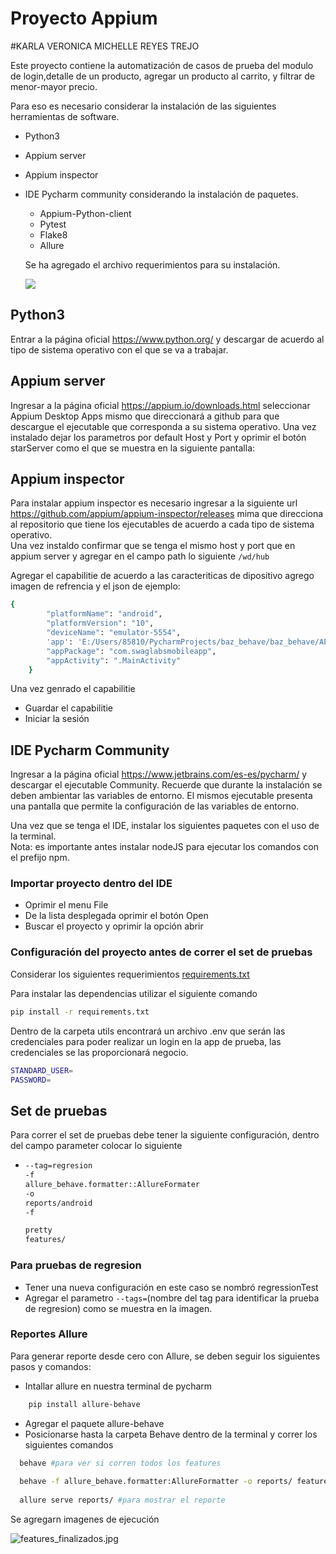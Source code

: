
# Proyecto Appium 
#KARLA VERONICA MICHELLE REYES TREJO

Este proyecto contiene la automatización de casos de prueba del modulo de login,detalle de un producto, agregar un producto al carrito, y filtrar de menor-mayor precio.

Para eso es necesario considerar la instalación de las siguientes herramientas de software.

* Python3
* Appium server
* Appium inspector
* IDE Pycharm community considerando la instalación de paquetes.
    * Appium-Python-client
    * Pytest
    * Flake8
    * Allure

  Se ha agregado el archivo requerimientos para su instalación.



  ![](E:\Users\85810\Desktop\requerimientos.jpg)

  
## Python3
Entrar a la página oficial https://www.python.org/ y descargar de acuerdo al tipo de sistema operativo con el que se va a trabajar.  

## Appium server
Ingresar a la página oficial https://appium.io/downloads.html seleccionar Appium Desktop Apps mismo que direccionará a github para que descargue el ejecutable que corresponda a su sistema operativo.
Una vez instalado dejar los parametros por default Host y Port y oprimir el botón starServer como el que se muestra en la siguiente pantalla:
   


## Appium inspector
Para instalar appium inspector es necesario ingresar a la siguiente url https://github.com/appium/appium-inspector/releases mima que direcciona al repositorio que tiene los ejecutables de acuerdo a cada tipo de sistema operativo.   
Una vez instaldo confirmar que se tenga el mismo host y port que en appium server y agregar en el campo path lo siguiente `/wd/hub`  
  
Agregar el capabilitie de acuerdo a las caracteriticas de dipositivo agrego imagen de refrencia y el json de ejemplo:  


  
```bash
{
        "platformName": "android",
        "platformVersion": "10",
        "deviceName": "emulator-5554",
        'app': 'E:/Users/85810/PycharmProjects/baz_behave/baz_behave/APP/sauce_app.apk',
        "appPackage": "com.swaglabsmobileapp",
        "appActivity": ".MainActivity"
    }
```
Una vez genrado el capabilitie
* Guardar el capabilitie
* Iniciar la sesión



## IDE Pycharm Community
Ingresar a la página oficial https://www.jetbrains.com/es-es/pycharm/ y descargar el
ejecutable Community. Recuerde que durante la instalación se deben ambientar las variables de entorno.
El mismos ejecutable presenta una pantalla que permite la configuración de las variables de entorno. 

Una vez que se tenga el IDE, instalar los siguientes paquetes con el uso de la terminal.  
Nota: es importante antes instalar nodeJS para ejecutar los comandos con el prefijo npm. 


### Importar proyecto dentro del IDE
* Oprimir el menu File
* De la lista desplegada oprimir el botón Open
* Buscar el proyecto y oprimir la opción abrir


### Configuración del proyecto antes de correr el set de pruebas

Considerar los siguientes requerimientos [requirements.txt](requirements.txt)

Para instalar las dependencias utilizar el siguiente comando
  
 ```bash
pip install -r requirements.txt
``` 

Dentro de la carpeta utils encontrará un archivo .env que serán las credenciales para poder realizar un login en la app de prueba, las credenciales se las proporcionará negocio.
```bash
STANDARD_USER=
PASSWORD=
```

## Set de pruebas

Para correr el set de pruebas debe tener la siguiente configuración, dentro del campo parameter colocar lo siguiente
* ```bash
  --tag=regresion
  -f
  allure_behave.formatter::AllureFormater
  -o
  reports/android
  -f

  pretty
  features/  
  ```  
  
  

### Para pruebas de regresion 
* Tener una nueva configuración en este caso se nombró regressionTest
* Agregar el parametro `--tags=`(nombre del tag para identificar la prueba de regresion) como se muestra en la imagen.

  
### Reportes Allure  

Para generar reporte desde cero con Allure, se deben seguir los siguientes pasos y comandos:

* Intallar allure en nuestra terminal de pycharm 
```bash
    pip install allure-behave
  ```  
* Agregar el paquete allure-behave 
* Posicionarse hasta la carpeta Behave dentro de la terminal y correr los siguientes comandos
```bash
  behave #para ver si corren todos los features 
  
  behave -f allure_behave.formatter:AllureFormatter -o reports/ features # para generar la carpeta reports y correr las pruebas 
  
  allure serve reports/ #para mostrar el reporte
```  
Se agregarn imagenes de ejecución

![features_finalizados.jpg](..%2F..%2F..%2FDesktop%2Ffeatures_finalizados.jpg)